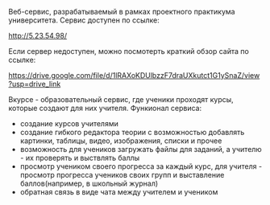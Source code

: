 Веб-сервис, разрабатываемый в рамках проектного практикума университета. Сервис доступен по ссылке: 

http://5.23.54.98/

Если сервер недоступен, можно посмотерть краткий обзор сайта по ссылке:

https://drive.google.com/file/d/1lRAXoKDUlbzzF7draUXkutct1G1ySnaZ/view?usp=drive_link


Вкурсе - образовательный сервис, где ученики проходят курсы, которые создают для них учителя. Функионал сервиса:
  - создание курсов учителями
  - создание гибкого редактора теории с возможностью добавлять картинки, таблицы, видео, изображения, списки и прочее
  - возможность для учеников загружать файлы для заданий, а учителю - их проверять и выствлять баллы
  - просмотр учеником своего прогресса за каждый курс, для учителя - просмотр прогресса учеников своих групп и выставление баллов(например, в школьный журнал)
  - обратная связь в виде чата между учителем и учеником

